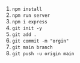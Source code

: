 1. `npm install`
2. `npm run server` 
3. `npm i express`
4. `git init -y`
5. `git add .`
6. `git commit -m "orgin"`
7. `git main branch`
8. `git push -u origin main`